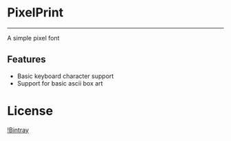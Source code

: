 # PixelPrint
---
A simple pixel font

## Features

+ Basic keyboard character support
+ Support for basic ascii box art

# License
[!Bintray](https://img.shields.io/badge/GPL-v3.0-success)
